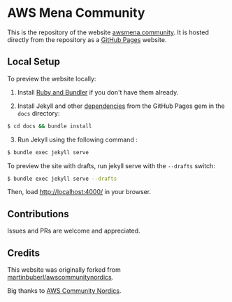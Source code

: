 # AWS Mena Community

This is the repository of the website [awsmena.community](https://awsmena.community). It is hosted directly from the repository as a [GitHub Pages](https://pages.github.com/) website.

## Local Setup

To preview the website locally:

1. Install [Ruby and Bundler](https://help.github.com/articles/setting-up-your-github-pages-site-locally-with-jekyll/) if you don't have them already.

2. Install Jekyll and other [dependencies](https://pages.github.com/versions/) from the GitHub Pages gem in the `docs` directory:

```sh
$ cd docs && bundle install
```

3. Run Jekyll using the following command :

```sh
$ bundle exec jekyll serve
```

To preview the site with drafts, run jekyll serve with the `--drafts` switch:

```sh
$ bundle exec jekyll serve --drafts
```

Then, load [http://localhost:4000/](http://localhost:4000/) in your browser.

## Contributions

Issues and PRs are welcome and appreciated.

## Credits

This website was originally forked from [martinbuberl/awscommunitynordics](https://github.com/martinbuberl/awscommunitynordics). 

Big thanks to [AWS Community Nordics](https://awscommunitynordics.org/).
